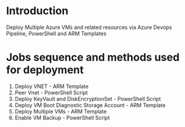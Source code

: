 # Introduction 
Deploy Multiple Azure VMs and related resources via Azure Devops Pipeline, PowerShell and ARM Templates

# Jobs sequence and methods used for deployment 

1.	Deploy VNET                                     - ARM Template
2.  Peer Vnet										- PowerShell Script
3.	Deploy KeyVault and DiskEncryptionSet           - PowerShell Script 
4.	Deploy VM Boot Diagnostic Storage Account       - ARM Template
5.	Deploy Multiple VMs                             - ARM Template
6.  Enable VM Backup					            - PowerShell Script	



